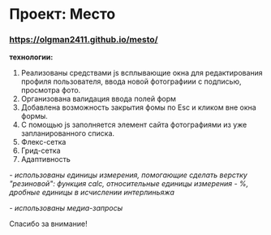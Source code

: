 # Проект: Место

### https://olgman2411.github.io/mesto/

**технологии:**

1. Реализованы средствами js всплывающие окна для редактирования профиля пользователя, ввода новой фотографиии с подписью, просмотра фото.
2. Организована валидация ввода полей форм
3. Добавлена возможность закрытия фомы по Esc и кликом вне окна формы.
4. С помощью js заполняется элемент сайта фотографиями из уже запланированного списка.
5. Флекс-сетка
6. Грид-сетка
7. Адаптивность 

  *- использованы единицы измерения,  помогающие сделать верстку "резиновой": функция calc, относительные единицы измерения - %, дробные единицы в исчислении интерлиньяжа*
  
  *- использованы медиа-запросы*
  
  
 
  
Спасибо за внимание!
